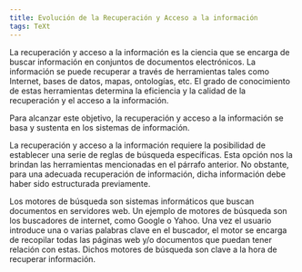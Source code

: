 ```yaml
---
title: Evolución de la Recuperación y Acceso a la información
tags: TeXt
---
```



La recuperación y acceso a la información es la ciencia que se encarga de buscar información en conjuntos de documentos electrónicos. La información se puede recuperar a través de herramientas tales como Internet, bases de datos, mapas, ontologías, etc. El grado de conocimiento de estas herramientas determina la eficiencia y la calidad de la recuperación y el acceso a la información.

Para alcanzar este objetivo, la recuperación y acceso a la información se basa y sustenta en los sistemas de información. 

La recuperación y acceso a la información requiere la posibilidad de establecer una serie de reglas de búsqueda específicas. Esta opción nos la brindan las herramientas mencionadas en el párrafo anterior. No obstante, para una adecuada recuperación de información, dicha información debe haber sido estructurada previamente.

Los motores de búsqueda son sistemas informáticos que buscan documentos en servidores web. Un ejemplo de motores de búsqueda son los buscadores de internet, como Google o Yahoo. Una vez el usuario introduce una o varias palabras clave en el buscador, el motor se encarga de recopilar todas las páginas web y/o documentos que puedan tener relación con estas. Dichos motores de búsqueda son clave a la hora de recuperar información. 

<!--more-->
